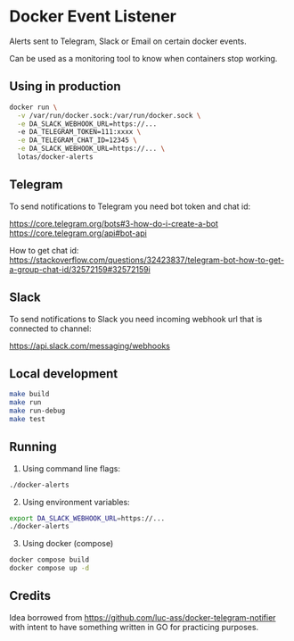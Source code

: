 # Docker Event Listener

Alerts sent to Telegram, Slack or Email on certain docker events.

Can be used as a monitoring tool to know when containers stop working.


## Using in production

```bash
docker run \
  -v /var/run/docker.sock:/var/run/docker.sock \
  -e DA_SLACK_WEBHOOK_URL=https://...
  -e DA_TELEGRAM_TOKEN=111:xxxx \
  -e DA_TELEGRAM_CHAT_ID=12345 \
  -e DA_SLACK_WEBHOOK_URL=https://... \
  lotas/docker-alerts
```

## Telegram

To send notifications to Telegram you need bot token and chat id:

https://core.telegram.org/bots#3-how-do-i-create-a-bot
https://core.telegram.org/api#bot-api

How to get chat id: https://stackoverflow.com/questions/32423837/telegram-bot-how-to-get-a-group-chat-id/32572159#32572159i


## Slack

To send notifications to Slack you need incoming webhook url that is connected to channel:

https://api.slack.com/messaging/webhooks


## Local development

```bash
make build
make run
make run-debug
make test
```


## Running

1. Using command line flags:
```bash
./docker-alerts
```

2. Using environment variables:
```bash
export DA_SLACK_WEBHOOK_URL=https://...
./docker-alerts
```

3. Using docker (compose)
```bash
docker compose build
docker compose up -d
```


## Credits

Idea borrowed from <https://github.com/luc-ass/docker-telegram-notifier>
with intent to have something written in GO for practicing purposes.
